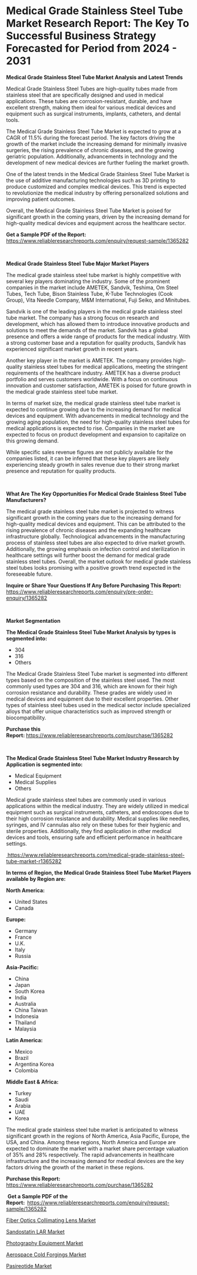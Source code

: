 <p><h1>Medical Grade Stainless Steel Tube Market Research Report: The Key To Successful Business Strategy Forecasted for Period from 2024 - 2031</h1></p><p><strong>Medical Grade Stainless Steel Tube Market Analysis and Latest Trends</strong></p>
<p><p>Medical Grade Stainless Steel Tubes are high-quality tubes made from stainless steel that are specifically designed and used in medical applications. These tubes are corrosion-resistant, durable, and have excellent strength, making them ideal for various medical devices and equipment such as surgical instruments, implants, catheters, and dental tools.</p><p>The Medical Grade Stainless Steel Tube Market is expected to grow at a CAGR of 11.5% during the forecast period. The key factors driving the growth of the market include the increasing demand for minimally invasive surgeries, the rising prevalence of chronic diseases, and the growing geriatric population. Additionally, advancements in technology and the development of new medical devices are further fueling the market growth.</p><p>One of the latest trends in the Medical Grade Stainless Steel Tube Market is the use of additive manufacturing technologies such as 3D printing to produce customized and complex medical devices. This trend is expected to revolutionize the medical industry by offering personalized solutions and improving patient outcomes.</p><p>Overall, the Medical Grade Stainless Steel Tube Market is poised for significant growth in the coming years, driven by the increasing demand for high-quality medical devices and equipment across the healthcare sector.</p></p>
<p><strong>Get a Sample PDF of the Report:&nbsp;</strong> <a href="https://www.reliableresearchreports.com/enquiry/request-sample/1365282">https://www.reliableresearchreports.com/enquiry/request-sample/1365282</a></p>
<p>&nbsp;</p>
<p><strong>Medical Grade Stainless Steel Tube Major Market Players</strong></p>
<p><p>The medical grade stainless steel tube market is highly competitive with several key players dominating the industry. Some of the prominent companies in the market include AMETEK, Sandvik, Teshima, Om Steel Tubes, Tech Tube, Bison Stainless Tube, K-Tube Technologies (Cook Group), Vita Needle Company, M&M International, Fuji Seiko, and Minitubes.</p><p>Sandvik is one of the leading players in the medical grade stainless steel tube market. The company has a strong focus on research and development, which has allowed them to introduce innovative products and solutions to meet the demands of the market. Sandvik has a global presence and offers a wide range of products for the medical industry. With a strong customer base and a reputation for quality products, Sandvik has experienced significant market growth in recent years.</p><p>Another key player in the market is AMETEK. The company provides high-quality stainless steel tubes for medical applications, meeting the stringent requirements of the healthcare industry. AMETEK has a diverse product portfolio and serves customers worldwide. With a focus on continuous innovation and customer satisfaction, AMETEK is poised for future growth in the medical grade stainless steel tube market.</p><p>In terms of market size, the medical grade stainless steel tube market is expected to continue growing due to the increasing demand for medical devices and equipment. With advancements in medical technology and the growing aging population, the need for high-quality stainless steel tubes for medical applications is expected to rise. Companies in the market are expected to focus on product development and expansion to capitalize on this growing demand.</p><p>While specific sales revenue figures are not publicly available for the companies listed, it can be inferred that these key players are likely experiencing steady growth in sales revenue due to their strong market presence and reputation for quality products.</p></p>
<p>&nbsp;</p>
<p><strong>What Are The Key Opportunities For Medical Grade Stainless Steel Tube Manufacturers?</strong></p>
<p><p>The medical grade stainless steel tube market is projected to witness significant growth in the coming years due to the increasing demand for high-quality medical devices and equipment. This can be attributed to the rising prevalence of chronic diseases and the expanding healthcare infrastructure globally. Technological advancements in the manufacturing process of stainless steel tubes are also expected to drive market growth. Additionally, the growing emphasis on infection control and sterilization in healthcare settings will further boost the demand for medical grade stainless steel tubes. Overall, the market outlook for medical grade stainless steel tubes looks promising with a positive growth trend expected in the foreseeable future.</p></p>
<p><strong>Inquire or Share Your Questions If Any Before Purchasing This Report:</strong> <a href="https://www.reliableresearchreports.com/enquiry/pre-order-enquiry/1365282">https://www.reliableresearchreports.com/enquiry/pre-order-enquiry/1365282</a></p>
<p>&nbsp;</p>
<p><strong>Market Segmentation</strong></p>
<p><strong>The Medical Grade Stainless Steel Tube Market Analysis by types is segmented into:</strong></p>
<p><ul><li>304</li><li>316</li><li>Others</li></ul></p>
<p><p>The Medical Grade Stainless Steel Tube market is segmented into different types based on the composition of the stainless steel used. The most commonly used types are 304 and 316, which are known for their high corrosion resistance and durability. These grades are widely used in medical devices and equipment due to their excellent properties. Other types of stainless steel tubes used in the medical sector include specialized alloys that offer unique characteristics such as improved strength or biocompatibility.</p></p>
<p><strong>Purchase this Report:&nbsp;</strong><a href="https://www.reliableresearchreports.com/purchase/1365282">https://www.reliableresearchreports.com/purchase/1365282</a></p>
<p>&nbsp;</p>
<p><strong>The Medical Grade Stainless Steel Tube Market Industry Research by Application is segmented into:</strong></p>
<p><ul><li>Medical Equipment</li><li>Medical Supplies</li><li>Others</li></ul></p>
<p><p>Medical grade stainless steel tubes are commonly used in various applications within the medical industry. They are widely utilized in medical equipment such as surgical instruments, catheters, and endoscopes due to their high corrosion resistance and durability. Medical supplies like needles, syringes, and IV cannulas also rely on these tubes for their hygienic and sterile properties. Additionally, they find application in other medical devices and tools, ensuring safe and efficient performance in healthcare settings.</p></p>
<p><a href="https://www.reliableresearchreports.com/medical-grade-stainless-steel-tube-market-r1365282">&nbsp;https://www.reliableresearchreports.com/medical-grade-stainless-steel-tube-market-r1365282</a></p>
<p><strong>In terms of Region, the Medical Grade Stainless Steel Tube Market Players available by Region are:</strong></p>
<p>
    <p> <strong> North America: </strong>
        <ul>
            <li>United States</li>
            <li>Canada</li>
        </ul>
        </p> 
    <p> <strong> Europe: </strong>
        <ul>
            <li>Germany</li>
            <li>France</li>
            <li>U.K.</li>
            <li>Italy</li>
            <li>Russia</li>
        </ul>
        </p> 
    <p> <strong> Asia-Pacific: </strong>
        <ul>
            <li>China</li>
            <li>Japan</li>
            <li>South Korea</li>
            <li>India</li>
            <li>Australia</li>
            <li>China Taiwan</li>
            <li>Indonesia</li>
            <li>Thailand</li>
            <li>Malaysia</li>
        </ul>
        </p> 
    <p> <strong> Latin America: </strong>
        <ul>
            <li>Mexico</li>
            <li>Brazil</li>
            <li>Argentina Korea</li>
            <li>Colombia</li>
        </ul>
        </p> 
    <p> <strong> Middle East & Africa: </strong>
        <ul>
            <li>Turkey</li>
            <li>Saudi</li>
            <li>Arabia</li>
            <li>UAE</li>
            <li>Korea</li>
        </ul>
    </p>
    </p>
<p><p>The medical grade stainless steel tube market is anticipated to witness significant growth in the regions of North America, Asia Pacific, Europe, the USA, and China. Among these regions, North America and Europe are expected to dominate the market with a market share percentage valuation of 35% and 28% respectively. The rapid advancements in healthcare infrastructure and the increasing demand for medical devices are the key factors driving the growth of the market in these regions.</p></p>
<p><strong>Purchase this Report: </strong><a href="https://www.reliableresearchreports.com/purchase/1365282">https://www.reliableresearchreports.com/purchase/1365282</a></p>
<p>&nbsp;<strong>Get a Sample PDF of the Report:&nbsp;&nbsp;</strong><a href="https://www.reliableresearchreports.com/enquiry/request-sample/1365282">https://www.reliableresearchreports.com/enquiry/request-sample/1365282</a></p>
<p><strong></strong></p>
<p><p><a href="https://issuu.com/reportprime-2/docs/fiber-optics-collimating-lens-market-size-2030.ppt">Fiber Optics Collimating Lens Market</a></p><p><a href="https://github.com/JermaineCrona2023/Market-Research-Report-List-1/blob/main/sandostatin-lar-market.md">Sandostatin LAR Market</a></p><p><a href="https://www.linkedin.com/pulse/photography-equipment-market-ndash-industry-trends-forecast-lqcte">Photography Equipment Market</a></p><p><a href="https://www.linkedin.com/pulse/aerospace-cold-forgings-market-investigation-amp-industry-en9zc">Aerospace Cold Forgings Market</a></p><p><a href="https://github.com/ctanaka235/Market-Research-Report-List-1/blob/main/pasireotide-market.md">Pasireotide Market</a></p></p>